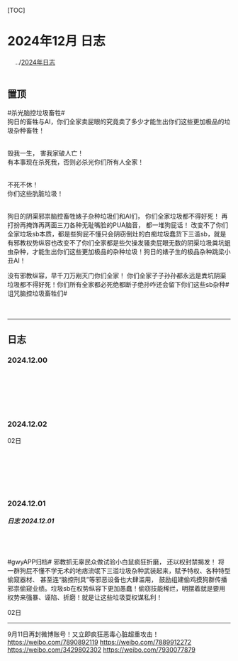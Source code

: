 [TOC] 
 
# 2024年12月 日志 

&emsp; ../[2024年日志](../2024.md) <br><br> 

## 置顶 
#杀光脑控垃圾畜牲# <br> 
狗日的畜牲与AI，你们全家卖屁眼的究竟卖了多少才能生出你们这些更加极品的垃圾杂种畜牲！ <br><br>  

毁我一生， 害我家破人亡！ <br> 
有本事现在杀死我，否则必杀光你们所有人全家！ <br><br>  

不死不休！ ​​​<br> 
你们这些肮脏垃圾！ <br><br>  


狗日的阴渠邪祟脑控畜牲婊子杂种垃圾们和AI们， 你们全家垃圾都不得好死！ 再打扮再掩饰再两面三刀各种无耻嘴脸的PUA脑音， 都一堆狗屁话！ 改变不了你们全家垃圾sb本质，都是些狗屁不懂只会阴窃倒灶的白痴垃圾蠢货下三滥sb，就是有邪教权势纵容也改变不了你们全家都是些欠操发骚卖屁眼无数的阴渠垃圾粪坑蛆虫杂种，才能生出你们这些更加极品的杂种垃圾！狗日的婊子生的极品杂种跳梁小丑AI！ <br> 

没有邪教纵容，早千刀万剐灭门你们全家！ 你们全家子子孙孙都永远是粪坑阴渠垃圾都不得好死！你们所有全家都必死绝都断子绝孙咋还会留下你们这些sb杂种 ​​ ​​​#诅咒脑控垃圾畜牲们# <br> 
<br> 
<br> 


-----  
## 日志 


### 2024.12.00  



<br> 
<br> 
<br> 
<br> 
<br> 





### 2024.12.02  
02日 



<br> 
<br> 
<br> 
<br> 
<br> 





### 2024.12.01  
##### 日志 2024.12.01 

<br> 
<br> 


#gwyAPP归档# 
邪教抓无辜民众做试验小白鼠疯狂折磨， 还以权封禁揭发！
将一群狗屁不懂不学无术的地痞流氓下三滥垃圾杂种武装起来，赋予特权、各种特型偷窥器材、 甚至连“脑控刑具”等邪恶设备也大肆滥用， 鼓励组建偷鸡摸狗群传播邪祟偷窥业绩。垃圾sb在权势纵容下更加愚蠢！偷窃技能稀烂，明摆着就是要用权势来强暴、诬陷、折磨！就是让这些垃圾耍权谋私利！

02日 

----- 
9月11日再封微博账号！又立即疯狂恶毒心脏超重攻击！
https://weibo.com/7890892119 
https://weibo.com/7889912272 
https://weibo.com/3429802302 
https://weibo.com/7930077879 
